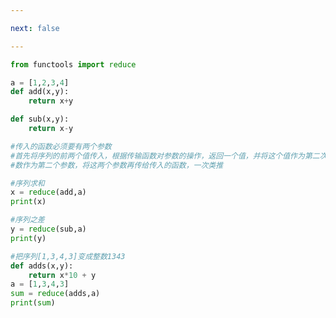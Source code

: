 ```yaml
---

next: false

---
```




<BlogInfo id="990" title="3.reduce函数" author="白日梦想猿" pv=0 read_times=0 pre_cost_time="0分19秒" category="高阶函数" tag_list="['高阶函数']" create_time="2020.05.25 13:33:51" update_time="2020.05.25 13:46:05" />

```python
from functools import reduce

a = [1,2,3,4]
def add(x,y):
    return x+y

def sub(x,y):
    return x-y

#传入的函数必须要有两个参数
#首先将序列的前两个值传入，根据传输函数对参数的操作，返回一个值，并将这个值作为第二次map操作的一个参量，从序列读入第三个
#数作为第二个参数，将这两个参数再传给传入的函数，一次类推

#序列求和
x = reduce(add,a)
print(x)

#序列之差
y = reduce(sub,a)
print(y)

#把序列[1,3,4,3]变成整数1343
def adds(x,y):
    return x*10 + y
a = [1,3,4,3]
sum = reduce(adds,a)
print(sum)






```



<ActionBox />
